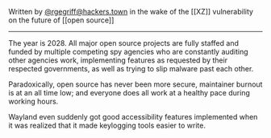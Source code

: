 Written by [@rgegriff@hackers.town](https://hackers.town/@rgegriff/112208781989642278) in the wake of the [[XZ]] vulnerability on the future of [[open source]]

---

The year is 2028. All major open source projects are fully staffed and funded by multiple competing spy agencies who are constantly auditing other agencies work, implementing features as requested by their respected governments, as well as trying to slip malware past each other.

Paradoxically, open source has never been more secure, maintainer burnout is at an all time low; and everyone does all work at a healthy pace during working hours.

Wayland even suddenly got good accessibility features implemented when it was realized that it made keylogging tools easier to write.